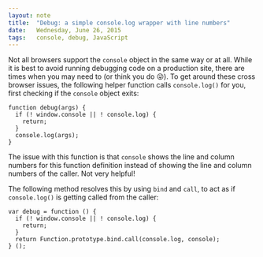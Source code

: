 ```yaml
---
layout: note
title:  "Debug: a simple console.log wrapper with line numbers"
date:   Wednesday, June 26, 2015
tags:   console, debug, JavaScript
---
```


Not all browsers support the `console` object in the same way or at all. While it is best to avoid running debugging code on a production site, there are times when you may need to (or think you do 😜). To get around these cross browser issues, the following helper function calls `console.log()` for you, first checking if the `console` object exits:

    function debug(args) {
      if (! window.console || ! console.log) {
        return;
      }
      console.log(args);
    }

The issue with this function is that `console` shows the line and column numbers for this function definition instead of showing the line and column numbers of the caller. Not very helpful!

The following method resolves this by using `bind` and `call`, to act as if `console.log()` is getting called from the caller:

    var debug = function () {
      if (! window.console || ! console.log) {
        return;
      }
      return Function.prototype.bind.call(console.log, console);
    } ();